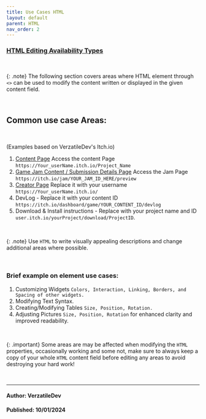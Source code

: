 ```yaml
---
title: Use Cases HTML
layout: default
parent: HTML
nav_order: 2
---
```


### <ins>HTML Editing Availability Types</ins>

<br>

{: .note}
The following section covers areas where HTML element through `<>` can be used to modify the content written or displayed in the given content field.

<br>

## Common use case Areas:

<br>

(Examples based on VerzatileDev's Itch.io)
1. [Content Page](https://verzatiledev.itch.io/a-bunch-of-tower-defence-turrets) Access the content Page `https://Your_userName.itch.io/Project_Name`
2. [Game Jam Content / Submission Details Page](https://itch.io/jams/new) Access the Jam Page `https://itch.io/jam/YOUR_JAM_ID_HERE/preview`
3. [Creator Page](https://verzatiledev.itch.io/) Replace it with your username `https://Your_userName.itch.io/`
4. DevLog - Replace it with your content ID `https://itch.io/dashboard/game/YOUR_CONTENT_ID/devlog`
5. Download & Install instructions - Replace with your project name and ID `user.itch.io/yourProject/download/ProjectID`.


<br>

{: .note}
Use `HTML` to write visually appealing descriptions and change additional areas where possible.

<br>

### Brief example on element use cases:

1. Customizing Widgets `Colors, Interaction, Linking, Borders, and Spacing of other widgets.`
2. Modifying Text Syntax.
3. Creating/Modifying Tables `Size, Position, Rotation.`
4. Adjusting Pictures `Size, Position, Rotation` for enhanced clarity and improved readability.

<br>

{: .important}
Some areas are may be affected when modifying the `HTML` properties, occasionally working and some not, make sure to always keep a copy of your whole `HTML` content field before editing any areas to avoid destroying your hard work!

<br>


---

#### Author: VerzatileDev
#### Published: 10/01/2024